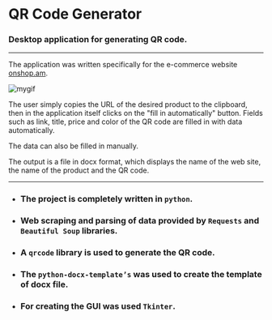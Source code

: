 # QR Code Generator

### Desktop application for generating QR code.
___
The application was written specifically for the e-commerce website
[onshop.am](https://www.onshop.am).

![mygif](./QRCodeGenerator.gif)

The user simply copies the URL of the desired product to the clipboard, then in the application itself clicks on the "fill in automatically" button. Fields such as link, title, price and color of the QR code are filled in with data automatically.

The data can also be filled in manually.

The output is a file in docx format, which displays the name of the web site, the name of the product and the QR code.
___
- ### The project is completely written in `python`.
- ### Web scraping and parsing of data provided by `Requests` and `Beautiful Soup` libraries.
- ### A `qrcode` library is used to generate the QR code.
- ### The `python-docx-template’s` was used to create the template of docx file.
- ### For creating the GUI was used `Tkinter`. 